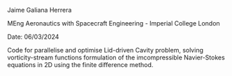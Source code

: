 Jaime Galiana Herrera

MEng Aeronautics with Spacecraft Engineering - Imperial College London

Date: 06/03/2024

Code for parallelise and optimise Lid-driven Cavity problem, solving vorticity-stream functions formulation of the imcompressible Navier-Stokes equations in 2D using the finite difference method.
